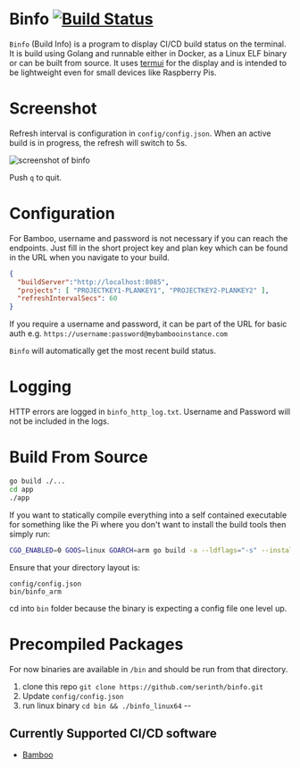 # Binfo [![Build Status](https://travis-ci.org/serinth/binfo.svg?branch=master)](https://travis-ci.org/serinth/binfo)

`Binfo` (Build Info) is a program to display CI/CD build status on the terminal. It is build using Golang and runnable either in Docker, as a Linux ELF binary or can be built from source. It uses [termui](https://github.com/gizak/termui) for the display and is intended to be lightweight even for small devices like Raspberry Pis.

# Screenshot

Refresh interval is configuration in `config/config.json`. When an active build is in progress, the refresh will switch to 5s.

![screenshot of binfo](./screenshot.png)

Push `q` to quit.

# Configuration

For Bamboo, username and password is not necessary if you can reach the endpoints.
Just fill in the short project key and plan key which can be found in the URL when you navigate to your build.

```json
{
  "buildServer":"http://localhost:8085", 
  "projects": [ "PROJECTKEY1-PLANKEY1", "PROJECTKEY2-PLANKEY2" ],
  "refreshIntervalSecs": 60
}
```

If you require a username and password, it can be part of the URL for basic auth e.g.
`https://username:password@mybambooinstance.com`

`Binfo` will automatically get the most recent build status.

# Logging
HTTP errors are logged in `binfo_http_log.txt`. Username and Password will not be included in the logs.

# Build From Source

```bash
go build ./...
cd app
./app
```

If you want to statically compile everything into a self contained executable for something like the Pi where you don't want to install the build tools then simply run:

```bash
CGO_ENABLED=0 GOOS=linux GOARCH=arm go build -a --ldflags="-s" --installsuffix cgo -o binfo_arm
```

Ensure that your directory layout is:

```
config/config.json
bin/binfo_arm
```

cd into `bin` folder because the binary is expecting a config file one level up.


# Precompiled Packages

For now binaries are available in `/bin` and should be run from that directory.
1. clone this repo `git clone https://github.com/serinth/binfo.git`
2. Update `config/config.json`
2. run linux binary `cd bin && ./binfo_linux64` -- 


## Currently Supported CI/CD software
- [Bamboo](https://developer.atlassian.com/bamboodev/rest-apis)
